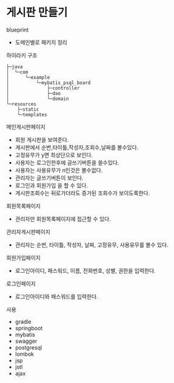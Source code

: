 # 게시판 만들기

blueprint
- 도메인별로 패키지 정리


하이라키 구조
```
├─java
│  └─com
│      └─example
│          └─mybatis_psql_board
│              ├─controller
│              ├─dao
│              └─domain
└─resources
    ├─static
    └─templates

```


메인게시판페이지
- 회원 게시판을 보여준다.
- 게시판에서 순번,타이틀,작성자,조회수,날짜를 볼수있다.
- 고정유무가 y면 최상단으로 보인다.
- 사용자는 로그인한후에 글쓰기버튼을 쓸수있다.
- 사용자는 사용유무가 n인것은 볼수없다.
- 관리자는 글쓰기버튼이 보인다.
- 로그인과 회원가입 을 할 수 있다.
- 게시판조회수는 뒤로가더라도 증가된 조회수가 보이도록한다.

회원목록페이지
- 관리자만 회원목록페이지에 접근할 수 있다.

관리자게시판페이지
- 관리자는 순번, 타이틀, 작성자, 날짜, 고정유무, 사용유무를 볼수 있다.

회원가입페이지
- 로그인아이디, 패스워드, 이름, 전화번호, 성별, 권한을 입력한다.

로그인페이지
- 로그인아이디와 패스워드를 입력한다.

사용
- gradle
- springboot
- mybatis
- swagger
- postgresql
- lombok
- jsp
- jstl
- ajax